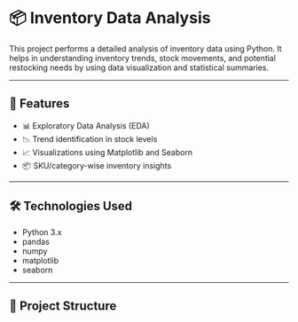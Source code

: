 # 📦 Inventory Data Analysis

This project performs a detailed analysis of inventory data using Python. It helps in understanding inventory trends, stock movements, and potential restocking needs by using data visualization and statistical summaries.

---

## 📌 Features

- 📊 Exploratory Data Analysis (EDA)
- 📉 Trend identification in stock levels
- 📈 Visualizations using Matplotlib and Seaborn
- 📦 SKU/category-wise inventory insights

---

## 🛠️ Technologies Used

- Python 3.x
- pandas
- numpy
- matplotlib
- seaborn

---

## 📂 Project Structure
